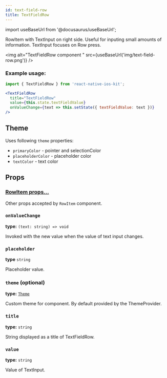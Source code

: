 ```yaml
---
id: text-field-row
title: TextFieldRow
---
```

import useBaseUrl from '@docusaurus/useBaseUrl';

RowItem with TextInput on right side. Useful for inputing small amounts of information.
TextInput focuses on Row press.

<img alt="TextFieldRow component " src={useBaseUrl('img/text-field-row.png')} />

### Example usage:
```jsx
import { TextFieldRow } from 'react-native-ios-kit';

<TextFieldRow
  title="TextFieldRow"
  value={this.state.textFieldValue}
  onValueChange={text => this.setState({ textFieldValue: text })}
/>
```

## Theme
Uses following `theme` properties:
- `primaryColor` - pointer and selectionColor
- `placeholderColor` - placeholder color  
- `textColor` - text color

## Props

### [RowItem props...](row-item#props)

Other props accepted by `RowItem` component.

### `onValueChange`
**type:** `(text: string) => void`  

Invoked with the new value when the value of text input changes.

### `placeholder`  
**type** `string`  

Placeholder value.

### `theme` (optional)
**type:** [`Theme`](theme)

Custom theme for component. By default provided by the ThemeProvider.

### `title`
**type:** `string`

String displayed as a title of TextFieldRow.

### `value`
**type:** `string`

Value of TextInput.
